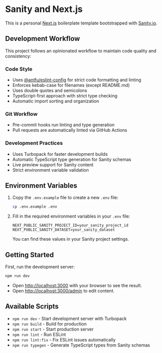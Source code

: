 # Sanity and Next.js

This is a personal [Next.js](https://nextjs.org) boilerplate template bootstrapped with [Sanity.io](https://sanity.io).

## Development Workflow

This project follows an opinionated workflow to maintain code quality and consistency:

### Code Style

- Uses [@antfu/eslint-config](https://github.com/antfu/eslint-config) for strict code formatting and linting
- Enforces kebab-case for filenames (except README.md)
- Uses double quotes and semicolons
- TypeScript-first approach with strict type checking
- Automatic import sorting and organization

### Git Workflow

- Pre-commit hooks run linting and type generation
- Pull requests are automatically linted via GitHub Actions

### Development Practices

- Uses Turbopack for faster development builds
- Automatic TypeScript type generation for Sanity schemas
- Live preview support for Sanity content
- Strict environment variable validation

## Environment Variables

1. Copy the `.env.example` file to create a new `.env` file:

   ```bash
   cp .env.example .env
   ```

2. Fill in the required environment variables in your `.env` file:

   ```
   NEXT_PUBLIC_SANITY_PROJECT_ID=your_sanity_project_id
   NEXT_PUBLIC_SANITY_DATASET=your_sanity_dataset
   ```

   You can find these values in your Sanity project settings.

## Getting Started

First, run the development server:

```bash
npm run dev
```

- Open [http://localhost:3000](http://localhost:3000) with your browser to see the result.
- Open [http://localhost:3000/admin](http://localhost:3000/admin) to edit content.

## Available Scripts

- `npm run dev` - Start development server with Turbopack
- `npm run build` - Build for production
- `npm run start` - Start production server
- `npm run lint` - Run ESLint
- `npm run lint:fix` - Fix ESLint issues automatically
- `npm run typegen` - Generate TypeScript types from Sanity schemas
